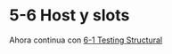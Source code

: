 # 5-6 Host y slots

Ahora continua con [6-1 Testing Structural](../6-workshop-unit-testing/6-1-testing-estructural.md)
